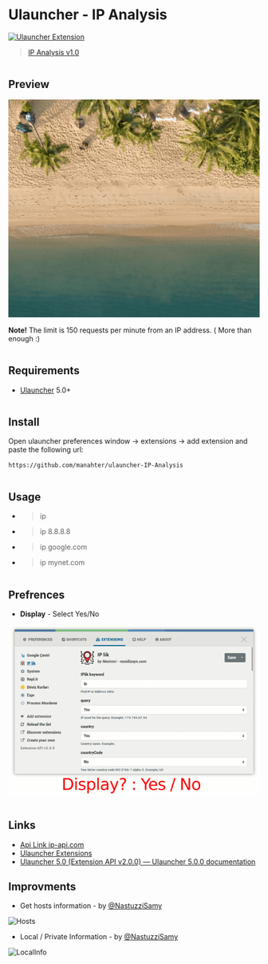 # Ulauncher - IP Analysis

[![Ulauncher Extension](https://img.shields.io/badge/Ulauncher-Extension-green.svg)](https://github.com/manahter/ulauncher-IP-Analysis)

> [IP Analysis v1.0](https://github.com/manahter/ulauncher-IP-Analysis)
```
```
## Preview

![Preview](images/prev.gif)

**Note!** The limit is 150 requests per minute from an IP address. ( More than enough :)
```
```
## Requirements

* [Ulauncher](https://github.com/Ulauncher/Ulauncher) 5.0+
```
```
## Install

Open ulauncher preferences window -> extensions -> add extension and paste the following url:

```
https://github.com/manahter/ulauncher-IP-Analysis
```
```
```
## Usage

* > ip
* > ip 8.8.8.8
* > ip google.com
* > ip mynet.com
```
```
## Prefrences

* **Display** - Select Yes/No

![Preferences](images/pref.gif)
```
```
## Links

* [Api Link ip-api.com](http://ip-api.com/)
* [Ulauncher Extensions](https://ext.ulauncher.io/)
* [Ulauncher 5.0 (Extension API v2.0.0) — Ulauncher 5.0.0 documentation](http://docs.ulauncher.io/en/latest/)

## Improvments
* Get hosts information - by [@NastuzziSamy](https://github.com/NastuzziSamy)

![Hosts](https://user-images.githubusercontent.com/24639904/99903837-528cb800-2cc7-11eb-9b1f-a2fc1f589ac3.png)

* Local / Private Information - by [@NastuzziSamy](https://github.com/NastuzziSamy)

![LocalInfo](https://user-images.githubusercontent.com/24639904/99902987-bca25e80-2cc1-11eb-8726-1e6b928eb163.png)
